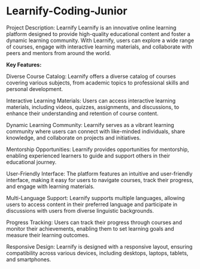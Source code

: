 # Learnify-Coding-Junior
Project Description: Learnify  Learnify is an innovative online learning platform designed to provide high-quality educational content and foster a dynamic learning community. With Learnify, users can explore a wide range of courses, engage with interactive learning materials, and collaborate with peers and mentors from around the world.

**Key Features:**

Diverse Course Catalog: Learnify offers a diverse catalog of courses covering various subjects, from academic topics to professional skills and personal development.

Interactive Learning Materials: Users can access interactive learning materials, including videos, quizzes, assignments, and discussions, to enhance their understanding and retention of course content.

Dynamic Learning Community: Learnify serves as a vibrant learning community where users can connect with like-minded individuals, share knowledge, and collaborate on projects and initiatives.

Mentorship Opportunities: Learnify provides opportunities for mentorship, enabling experienced learners to guide and support others in their educational journey.

User-Friendly Interface: The platform features an intuitive and user-friendly interface, making it easy for users to navigate courses, track their progress, and engage with learning materials.

Multi-Language Support: Learnify supports multiple languages, allowing users to access content in their preferred language and participate in discussions with users from diverse linguistic backgrounds.

Progress Tracking: Users can track their progress through courses and monitor their achievements, enabling them to set learning goals and measure their learning outcomes.

Responsive Design: Learnify is designed with a responsive layout, ensuring compatibility across various devices, including desktops, laptops, tablets, and smartphones.
